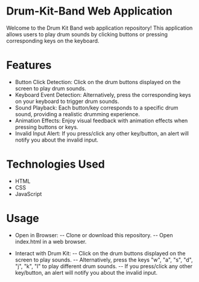 # Drum-Kit-Band Web Application

Welcome to the Drum Kit Band web application repository! This application allows users to play drum sounds by clicking buttons or pressing corresponding keys on the keyboard.

# Features
- Button Click Detection: Click on the drum buttons displayed on the screen to play drum sounds.
- Keyboard Event Detection: Alternatively, press the corresponding keys on your keyboard to trigger drum sounds.
- Sound Playback: Each button/key corresponds to a specific drum sound, providing a realistic drumming experience.
- Animation Effects: Enjoy visual feedback with animation effects when pressing buttons or keys.
- Invalid Input Alert: If you press/click any other key/button, an alert will notify you about the invalid input.


# Technologies Used
- HTML
- CSS
- JavaScript

# Usage
- Open in Browser:
-- Clone or download this repository.
-- Open index.html in a web browser.
  
- Interact with Drum Kit:
-- Click on the drum buttons displayed on the screen to play sounds.
-- Alternatively, press the keys "w", "a", "s", "d", "j", "k", "l" to play different drum sounds.
--  If you press/click any other key/button, an alert will notify you about the invalid input.


